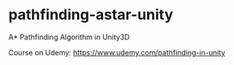 # pathfinding-astar-unity
A* Pathfinding Algorithm in Unity3D

Course on Udemy: https://www.udemy.com/pathfinding-in-unity
